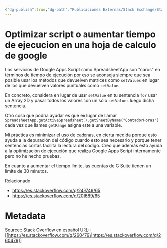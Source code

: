 ```yaml
---
{"dg-publish":true,"dg-path":"Publicaciones Externas/Stack Exchange/Stack Overflow en español/es.stackoverflow.com-260479.md","permalink":"/publicaciones-externas/stack-exchange/stack-overflow-en-espanol/es-stackoverflow-com-260479/","title":"Optimizar script o aumentar tiempo de ejecucion en una hoja de calculo de google","hide":true,"noteIcon":"\"0\"","created":"2024-04-03T12:49:10.760-06:00","updated":"2024-04-05T16:43:55.294-06:00"}
---
```


# Optimizar script o aumentar tiempo de ejecucion en una hoja de calculo de google

Los servicios de Google Apps Script como SpreadsheetApp son "caros" en términos de tiempo de ejecución por eso se aconseja siempre que sea posible usar los métodos que devuelven matrices como `setValues` en lugar de los que devuelven valores puntuales como `setValue`.

En concreto, considera en lugar de usar `setValue` en tu sentencia `for` usar un Array 2D y pasar todos los valores con un sólo `setValues` luego dicha sentencia.

Otro cosa que podría ayudar es que en lugar de llamar `SpreadsheetApp.getActiveSpreadsheet().getSheetByName("ContadorHoras")` cada vez que llames `getRange` asigna este a una variable. 

Mi práctica es minimizar el uso de cadenas, en cierta medida porque esto ayuda a la depuración del código cuando esto sea necesario y porque tener sentencias cortas facilita la lectura del código. Creo que además esto ayuda a la optimización de ejecución que realiza Google Apps Script internamente pero no he hecho pruebas.

En cuanto a aumentar el tiempo límite, las cuentas de G Suite tienen un límite de 30 minutos.

Relacionado

- https://es.stackoverflow.com/q/249749/65
- https://es.stackoverflow.com/q/201689/65

# Metadata
Source:: Stack Overflow en español
URL:: [[https://es.stackoverflow.com/q/260479\|https://es.stackoverflow.com/q/260479]]

